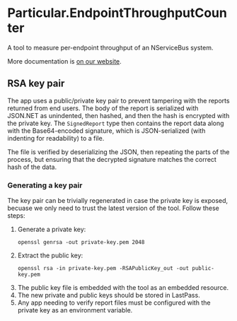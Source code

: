 # Particular.EndpointThroughputCounter

A tool to measure per-endpoint throughput of an NServiceBus system.

More documentation is [on our website](https://docs.particular.net/nservicebus/throughput-tool/).

## RSA key pair

The app uses a public/private key pair to prevent tampering with the reports returned from end users. The body of the report is serialized with JSON.NET as unindented, then hashed, and then the hash is encrypted with the private key. The `SignedReport` type then contains the report data along with the Base64-encoded signature, which is JSON-serialized (with indenting for readability) to a file.

The file is verified by deserializing the JSON, then repeating the parts of the process, but ensuring that the decrypted signature matches the correct hash of the data.

### Generating a key pair

The key pair can be trivially regenerated in case the private key is exposed, becuase we only need to trust the latest version of the tool. Follow these steps:

1. Generate a private key:
   ```
   openssl genrsa -out private-key.pem 2048
   ```
2. Extract the public key:
   ```
   openssl rsa -in private-key.pem -RSAPublicKey_out -out public-key.pem
   ```
3. The public key file is embedded with the tool as an embedded resource.
4. The new private and public keys should be stored in LastPass.
5. Any app needing to verify report files must be configured with the private key as an environment variable.

